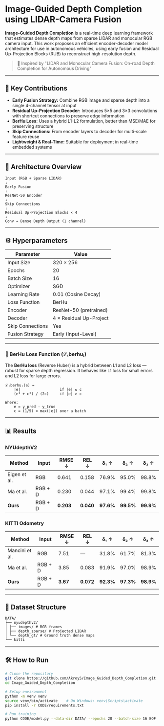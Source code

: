# Image-Guided Depth Completion using LIDAR-Camera Fusion

**Image-Guided Depth Completion** is a real-time deep learning framework that estimates dense depth maps from sparse LIDAR and monocular RGB camera input. This work proposes an efficient encoder-decoder model architecture for use in autonomous vehicles, using early fusion and Residual Up-Projection Blocks (RUB) to reconstruct high-resolution depth.

> 📝 Inspired by "LIDAR and Monocular Camera Fusion: On-road Depth Completion for Autonomous Driving"

---

## 📌 Key Contributions

- **Early Fusion Strategy:** Combine RGB image and sparse depth into a single 4-channel tensor at input
- **Residual Up-Projection Decoder:** Introduces 5×5 and 3×3 convolutions with shortcut connections to preserve edge information
- **BerHu Loss:** Uses a hybrid L1-L2 formulation, better than MSE/MAE for preserving structure
- **Skip Connections:** From encoder layers to decoder for multi-scale feature reuse
- **Lightweight & Real-Time:** Suitable for deployment in real-time embedded systems

---

## 🧠 Architecture Overview
```text
Input (RGB + Sparse LIDAR)
↓
Early Fusion
↓
ResNet-50 Encoder
↓
Skip Connections
↓
Residual Up-Projection Blocks × 4
↓
Conv → Dense Depth Output (1 channel) 
```
---

## ⚙️ Hyperparameters

| Parameter             | Value                    |
|-----------------------|--------------------------|
| Input Size            | 320 × 256                |
| Epochs                | 20                       |
| Batch Size            | 16                       |
| Optimizer             | SGD                      |
| Learning Rate         | 0.01 (Cosine Decay)      |
| Loss Function         | BerHu                    |
| Encoder               | ResNet-50 (pretrained)   |
| Decoder               | 4 × Residual Up-Project  |
| Skip Connections      | Yes                      |
| Fusion Strategy       | Early (Input-Level)      |

---


### 🔬 BerHu Loss Function (ℒ₍berhu₎)

The **BerHu loss** (Reverse Huber) is a hybrid between L1 and L2 loss — robust for sparse depth regression. It behaves like L1 loss for small errors and L2 loss for large errors.

```text
ℒ₍berhu₎(e) =
    |e|                  if |e| ≤ c
    (e² + c²) / (2c)     if |e| > c

Where:
    e = y_pred - y_true
    c = (1/5) × max(|e|) over a batch
```
---

## 📊 Results

### NYUdepthV2

| Method         | Input     | RMSE ↓ | REL ↓ | δ₁ ↑  | δ₂ ↑  | δ₃ ↑  |
|----------------|-----------|--------|--------|--------|--------|--------|
| Eigen et al.   | RGB       | 0.641  | 0.158  | 76.9%  | 95.0%  | 98.8%  |
| Ma et al.      | RGB + D   | 0.230  | 0.044  | 97.1%  | 99.4%  | 99.8%  |
| **Ours**       | RGB + D   | **0.203** | **0.040** | **97.6%** | **99.5%** | **99.9%** |

### KITTI Odometry

| Method         | Input     | RMSE ↓ | REL ↓ | δ₁ ↑  | δ₂ ↑  | δ₃ ↑  |
|----------------|-----------|--------|--------|--------|--------|--------|
| Mancini et al. | RGB       | 7.51   | —      | 31.8%  | 61.7%  | 81.3%  |
| Ma et al.      | RGB + D   | 3.85   | 0.083  | 91.9%  | 97.0%  | 98.9%  |
| **Ours**       | RGB + D   | **3.67** | **0.072** | **92.3%** | **97.3%** | **98.9%** |

---

## 📂 Dataset Structure
```text
DATA/
├── nyudepthv2/
│ ├── images/ # RGB frames
│ ├── depth_sparse/ # Projected LIDAR
│ └── depth_gt/ # Ground truth dense maps
└── kitti
```
---

## 🛠️ How to Run

```bash
# Clone the repository
git clone https://github.com/Akroy5/Image_Guided_Depth_Completion.git
cd Image_Guided_Depth_Completion

# Setup environment
python -m venv venv
source venv/bin/activate    # On Windows: venv\Scripts\activate
pip install -r CODE/requirements.txt

# Run training
python CODE/model.py --data-dir DATA/ --epochs 20 --batch-size 16 EOF
